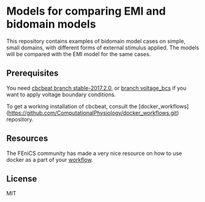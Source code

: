 # Models for comparing EMI and bidomain models

This repository contains examples of bidomain model cases
on simple, small domains, with different forms of external stimulus
applied. The models will be compared with the EMI model for the same
cases. 

## Prerequisites

You need
[cbcbeat branch stable-2017.2.0](https://bitbucket.org/meg/cbcbeat/branch/stable-2017.2.0),
or
[branch voltage_bcs](https://bitbucket.org/meg/cbcbeat/branch/voltage_bcs)
if you want to apply voltage boundary conditions. 

To get a working installation of cbcbeat, consult the
[docker_workflows]
(https://github.com/ComputationalPhysiology/docker_workflows.git)
repository. 




## Resources
The FEniCS community has made a very nice resource on how to use
docker as a part of your
[workflow](https://fenics.readthedocs.io/projects/containers/en/latest/work_flows.html).

## License
MIT
